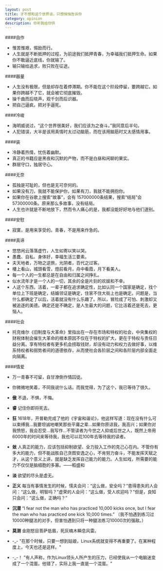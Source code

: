 ```yaml
---
layout: post
title: 才不想和这个世界谈，只想悄悄告诉你
category: opinion
description: 你听我给你供
---
```


####自作
* 惟苦惟艰，惕励而行。
* 人生就是不断抵押的过程，为前途我们抵押青春，为幸福我们抵押生命。如果你不敢逼近底线，你就输了。
* 输只输给追求，败只败在征途。

####器量    
* 人生没有极限，但是却存在着停滞期。你不能在这个阶段停留，要跨越它。如果你跨越不了它，就会被它彻底摧毁。
* 操千曲而后晓声，观千剑而后识器。
* 把自己逼疯，把对手逼死。

####冷峻
* 海明威说过，“这个世界很美好，我们应该为之奋斗。”我同意后半句。
* 人犯错误，大半是该用真情时太过动脑筋，而在该用脑筋时又太感情用事。

####装
* 冷静着热情，忧伤着幽默。
* 真正的书籍应是黑夜和沉默的产物，而不是白昼和闲聊的果实。
* 群居守口，独居守心。

####无奈
* 孤独是可耻的，但也是无可奈何的。
* 如果没有刀，我就不能保护你，如果有刀，我就不能拥抱你。
* 如果你在谷歌上搜索“故事”，会有 157000000条结果，搜索“结局”会57300000条。原来那么多故事，没有结局。
* 人生也许就是不断地放下，然而令人痛心的是，我都没能好好地与他们道别。

####安慰
* 寂寞，是用来享受的。青春，不是用来作急的。

####真谛
* 悠悠闲云落落虚竹，人生如寄以笑以哭。
* 愚蠢、自私、身体好，幸福生活三要素。
* 夫天地者，万物之逆旅，光阴者，百代之过客。
* 樓上看山，城頭看雪，燈前看月，舟中看霞，月下看美人。
* 每一个人的一生都总是在自由和归属之间挣扎。
* 似水流年才是一个人的一切，其余的全是片刻的欢娱和不幸。
* 人这个东西，活着，一辈子都在追求确定性，比如认同一个国家是确定，找个单位上下班是确定，结婚领证是确定，住家不住大街上也是确定。问题是，当什么都确定了以后，活着就没有什么乐趣了。所以，冒险成了可怕、刺激却又被追逐的美德。确定还是不确定，是人生最大的问题，它比活着还是死去，更恼人。

####社会
* 托克维尔《旧制度与大革命》里指出在一存在市场和特权的社会，中央集权的财税体制会催生大革命的根本原因不仅在于特权的扩大，更在于特权与责任日益分离。享有特权者有更多机会捞取钱财，却没有动力和权力去做好事，以维系特权者和弱势者间的道德依存，从而使社会各阶层之间和各阶层内部全面走向隔离。

####情爱 
* 万一青春不可留，自甘潦倒作情囚徒。
* 你微微地笑着，不同我说什么话。而我觉得，为了这个，我已等待了很久。

* **傲** 不退，不惧，不悔。
* **睿** 记住你即将死去。
* **狂** 1618年，开普勒完成了他的《宇宙和谐论》，他这样写道：现在没有什么可以束缚我…我要坦诚地嘲笑那些平庸之辈…如果你原谅我，我高兴；如果你对我愤怒，我会忍受…我写作…不管读者为今世之人抑或后世之人，既然上帝用6000年的时间来等待我，我也可以花100年去等待我的读者。
* **敛** 人真正的能力，应该包括抑制欲望、全力投入工作的克己心在内。不管你有多大的能力，但不能战胜自己贪图安逸之心，不肯努力奋斗，不能发挥天赋之才，从这个意义上讲，就是缺乏发挥自己能力的能力。人生如戏，所需要的能力不仅仅是脑细胞的多寡。——稻盛和
* **淡** 欲望的尽头是虚无。

* **正义** 每当有事情发生的时候，懦夫会问：“这么做，安全吗？”患得患失的人会问：“这么做，明智吗？”虚荣的人会问：“这么做，受人欢迎吗？”但是，良知只会问：“这么做，正确吗？”

* **沉潜** “I fear not the man who has practiced 10,000 kicks once, but I fear the man who has practiced one kick 10,000 times.” （我不怕遇到练习过10000种腿法的对手，但害怕遇到只将一种腿法练习10000次的强敌。）

* **莫测** 金刚怒目菩萨低眉，死灰槁木瞬息风雷。

* -_-   "在那个时候，只要一想到姑娘，Linux系统就变得不再重要了。在某种程度上，今天也还是这样。"
* -_-！ "有人声称，作为Linux领头人所产生的压力，已经使我从一个电脑迷变成了一个混蛋。他错了，实际上我一直是一个混蛋。"